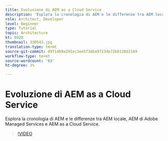 ```yaml
---
title: Evoluzione di AEM as a Cloud Service
description: 'Esplora la cronologia di AEM e le differenze tra AEM locale, AEM di Adobe Managed Services e AEM as a Cloud Service. '
role: Architect, Developer
level: Beginner
type: Tutorial
topic: Architecture
kt: 6920
thumbnail: 330543.jpg
translation-type: tm+mt
source-git-commit: d9714b9a291ec3ee5f3dba9723de72bb120d2149
workflow-type: tm+mt
source-wordcount: '63'
ht-degree: 3%

---
```



# Evoluzione di AEM as a Cloud Service

Esplora la cronologia di AEM e le differenze tra AEM locale, AEM di Adobe Managed Services e AEM as a Cloud Service.

>[!VIDEO](https://video.tv.adobe.com/v/330543/?quality=12&learn=on)